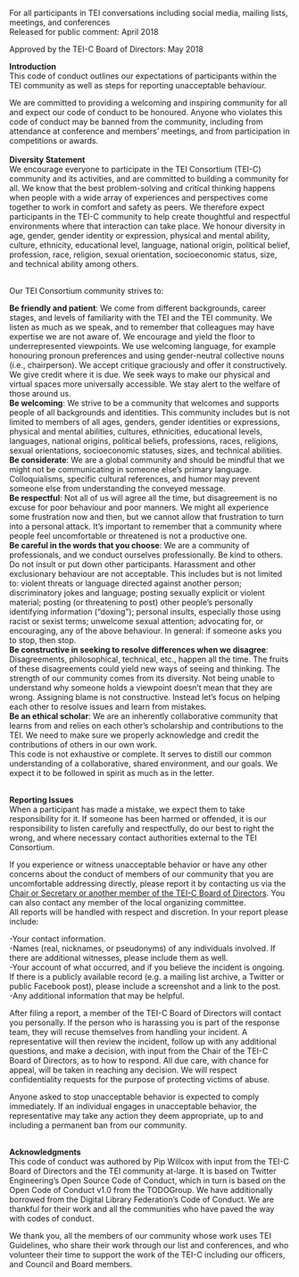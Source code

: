

For all participants in TEI conversations including social media, mailing lists, meetings, and conferences<br>
Released for public comment: April 2018<br>

Approved by the TEI-C Board of Directors: May 2018<br>

**Introduction**<br>
This code of conduct outlines our expectations of participants within the TEI community as well as steps for reporting unacceptable behaviour.<br>

We are committed to providing a welcoming and inspiring community for all and expect our code of conduct to be honoured. Anyone who violates this code of conduct may be banned from the community, including from attendance at conference and members’ meetings, and from participation in competitions or awards.
<br>
<br>
**Diversity Statement**<br>
We encourage everyone to participate in the TEI Consortium (TEI-C) community and its activities, and are committed to building a community for all. We know that the best problem-solving and critical thinking happens when people with a wide array of experiences and perspectives come together to work in comfort and safety as peers. We therefore expect participants in the TEI-C community to help create thoughtful and respectful environments where that interaction can take place. We honour diversity in age, gender, gender identity or expression, physical and mental ability, culture, ethnicity, educational level, language, national origin, political belief, profession, race, religion, sexual orientation, socioeconomic status, size, and technical ability among others.<br><br>

Our TEI Consortium community strives to:<br>

**Be friendly and patient**: We come from different backgrounds, career stages, and levels of familiarity with the TEI and the TEI community. We listen as much as we speak, and to remember that colleagues may have expertise we are not aware of. We encourage and yield the floor to underrepresented viewpoints. We use welcoming language, for example honouring pronoun preferences and using gender-neutral collective nouns (i.e., chairperson). We accept critique graciously and offer it constructively. We give credit where it is due. We seek ways to make our physical and virtual spaces more universally accessible. We stay alert to the welfare of those around us.<br>
**Be welcoming**: We strive to be a community that welcomes and supports people of all backgrounds and identities. This community includes but is not limited to members of all ages, genders, gender identities or expressions, physical and mental abilities, cultures, ethnicities, educational levels, languages, national origins, political beliefs, professions, races, religions, sexual orientations, socioeconomic statuses, sizes, and technical abilities.<br>
**Be considerate**:  We are a global community and should be mindful that we might not be communicating in someone else’s primary language. Colloquialisms, specific cultural references, and humor may prevent someone else from understanding the conveyed message.<br>
**Be respectful**: Not all of us will agree all the time, but disagreement is no excuse for poor behaviour and poor manners. We might all experience some frustration now and then, but we cannot allow that frustration to turn into a personal attack. It’s important to remember that a community where people feel uncomfortable or threatened is not a productive one.<br>
**Be careful in the words that you choose**: We are a community of professionals, and we conduct ourselves professionally. Be kind to others. Do not insult or put down other participants. Harassment and other exclusionary behaviour are not acceptable. This includes but is not limited to: violent threats or language directed against another person; discriminatory jokes and language; posting sexually explicit or violent material; posting (or threatening to post) other people’s personally identifying information (“doxing”); personal insults, especially those using racist or sexist terms; unwelcome sexual attention; advocating for, or encouraging, any of the above behaviour. In general: if someone asks you to stop, then stop.<br>
**Be constructive in seeking to resolve differences when we disagree**: Disagreements, philosophical, technical, etc., happen all the time. The fruits of these disagreements could yield new ways of seeing and thinking. The strength of our community comes from its diversity. Not being unable to understand why someone holds a viewpoint doesn’t mean that they are wrong. Assigning blame is not constructive. Instead let’s focus on helping each other to resolve issues and learn from mistakes.<br>
**Be an ethical scholar**: We are an inherently collaborative community that learns from and relies on each other’s scholarship and contributions to the TEI. We need to make sure we properly acknowledge and credit the contributions of others in our own work.<br>
This code is not exhaustive or complete. It serves to distill our common understanding of a collaborative, shared environment, and our goals. We expect it to be followed in spirit as much as in the letter.<br><br>

**Reporting Issues**<br>
When a participant has made a mistake, we expect them to take responsibility for it. If someone has been harmed or offended, it is our responsibility to listen carefully and respectfully, do our best to right the wrong, and where necessary contact authorities external to the TEI Consortium.<br>

If you experience or witness unacceptable behavior or have any other concerns about the conduct of members of our community that you are uncomfortable addressing directly, please report it by contacting us via the [Chair or Secretary or another member of the TEI-C Board of Directors](http://www.tei-c.org/About/board.xml). You can also contact any member of the local organizing committee. <br>
All reports will be handled with respect and discretion. In your report please include:<br>

-Your contact information.<br>
-Names (real, nicknames, or pseudonyms) of any individuals involved. If there are additional witnesses, please include them as well.<br>
-Your account of what occurred, and if you believe the incident is ongoing. If there is a publicly available record (e.g. a mailing list archive, a Twitter or public Facebook post), please include a screenshot and a link to the post.<br>
-Any additional information that may be helpful.<br>

After filing a report, a member of the TEI-C Board of Directors will contact you personally. If the person who is harassing you is part of the response team, they will recuse themselves from handling your incident. A representative will then review the incident, follow up with any additional questions, and make a decision, with input from the Chair of the TEI-C Board of Directors, as to how to respond. All due care, with chance for appeal, will be taken in reaching any decision. We will respect confidentiality requests for the purpose of protecting victims of abuse.<br>

Anyone asked to stop unacceptable behavior is expected to comply immediately. If an individual engages in unacceptable behavior, the representative may take any action they deem appropriate, up to and including a permanent ban from our community.<br><br>

**Acknowledgments**<br>
This code of conduct was authored by Pip Willcox with input from the TEI-C Board of Directors and the TEI community at-large. It is based on Twitter Engineering’s Open Source Code of Conduct, which in turn is based on the Open Code of Conduct v1.0 from the TODOGroup. We have additionally borrowed from the Digital Library Federation’s Code of Conduct. We are thankful for their work and all the communities who have paved the way with codes of conduct.<br>

We thank you, all the members of our community whose work uses TEI Guidelines, who share their work through our list and conferences, and who volunteer their time to support the work of the TEI-C including our officers, and Council and Board members.<br>

